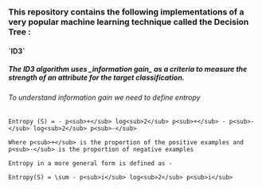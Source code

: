 <h3>This repository contains the following implementations of a very popular machine learning technique called the Decision Tree :</h3>
<h4>`ID3`</h4>
<h5>The ID3 algorithm uses _information gain_ as a criteria to measure the strength of an attribute for the target classification.</h5>


<h6>To understand information gain we need to define entropy </h6>

	Entropy (S) = - p<sub>+</sub> log<sub>2</sub> p<sub>+</sub> - p<sub>-</sub> log<sub>2</sub> p<sub>-</sub>

	Where p<sub>+</sub> is the proportion of the positive examples and p<sub>-</sub> is the proportion of negative examples

	Entropy in a more general form is defined as -

	Entropy(S) = \sum - p<sub>i</sub> log<sub>2</sub> p<sub>i</sub>

</h6>


